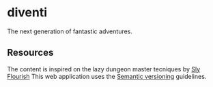 # diventi
The next generation of fantastic adventures.

## Resources
The content is inspired on the lazy dungeon master tecniques by [Sly Flourish](http://slyflourish.com) 
This web application uses the [Semantic versioning](http://semver.org) guidelines.